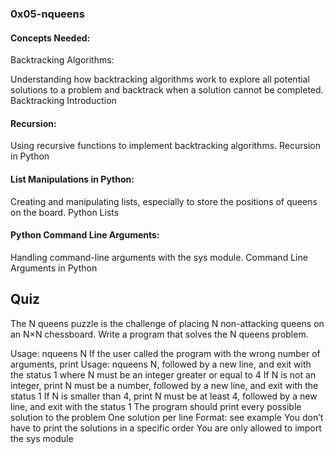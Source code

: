 ### 0x05-nqueens

#### Concepts Needed:
Backtracking Algorithms:

Understanding how backtracking algorithms work to explore all potential solutions to a problem and backtrack when a solution cannot be completed.
Backtracking Introduction
#### Recursion:

Using recursive functions to implement backtracking algorithms.
Recursion in Python
#### List Manipulations in Python:

Creating and manipulating lists, especially to store the positions of queens on the board.
Python Lists
#### Python Command Line Arguments:

Handling command-line arguments with the sys module.
Command Line Arguments in Python

## Quiz
The N queens puzzle is the challenge of placing N non-attacking queens on an N×N chessboard. Write a program that solves the N queens problem.

Usage: nqueens N
If the user called the program with the wrong number of arguments, print Usage: nqueens N, followed by a new line, and exit with the status 1
where N must be an integer greater or equal to 4
If N is not an integer, print N must be a number, followed by a new line, and exit with the status 1
If N is smaller than 4, print N must be at least 4, followed by a new line, and exit with the status 1
The program should print every possible solution to the problem
One solution per line
Format: see example
You don’t have to print the solutions in a specific order
You are only allowed to import the sys module
